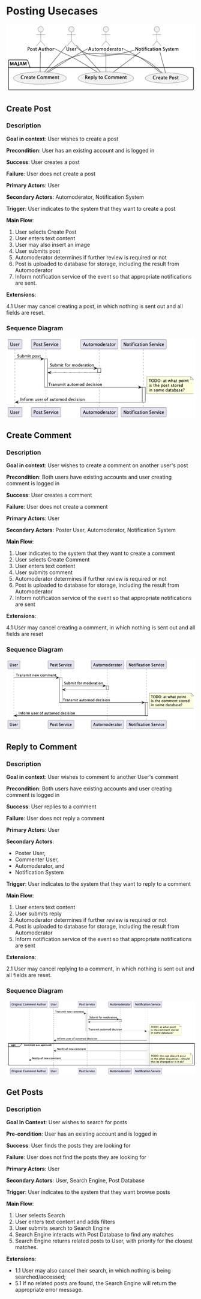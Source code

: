 
Posting Usecases
================

![Usecase Diagram](diagrams/posting.png)

## Create Post

### Description

**Goal in context**: User wishes to create a post

**Precondition**: User has an existing account and is logged in

**Success**: User creates a post

**Failure**: User does not create a post

**Primary Actors**: User

**Secondary Actors**: Automoderator, Notification System

**Trigger**: User indicates to the system that they want to create a post

**Main Flow**:
1. User selects Create Post
2. User enters text content
3. User may also insert an image
4. User submits post
5. Automoderator determines if further review is required or not
6. Post is uploaded to database for storage, including the result from Automoderator
7. Inform notification service of the event so that appropriate notifications are sent.

**Extensions**:

4.1 User may cancel creating a post, in which nothing is sent out and all 
fields are reset.

### Sequence Diagram

![Sequence Diagram](diagrams/sequence_diagrams/posting.png)

## Create Comment

### Description

**Goal in context**: User wishes to create a comment on another user's post

**Precondition**: Both users have existing accounts and user creating 
comment is logged in

**Success**: User creates a comment

**Failure**: User does not create a comment

**Primary Actors**: User

**Secondary Actors**: Poster User, Automoderator, Notification System

**Main Flow**:
1. User indicates to the system that they want to create a comment
2. User selects Create Comment
3. User enters text content
4. User submits comment
5. Automoderator determines if further review is required or not
6. Post is uploaded to database for storage, including the result from Automoderator
7. Inform notification service of the event so that appropriate notifications are sent

**Extensions**:

4.1 User may cancel creating a comment, in which nothing is sent out and 
all fields are reset

### Sequence Diagram

![Sequence Diagram](diagrams/sequence_diagrams/commenting.png)

## Reply to Comment

### Description

**Goal in context**: User wishes to comment to another User's comment

**Precondition**: Both users have existing accounts and user creating 
comment is logged in

**Success**: User replies to a comment

**Failure**: User does not reply a comment

**Primary Actors**: User

**Secondary Actors**:
- Poster User,
- Commenter User,
- Automoderator, and
- Notification System

**Trigger**: User indicates to the system that they want to reply to a comment

**Main Flow**:
1. User enters text content
2. User submits reply
3. Automoderator determines if further review is required or not
4. Post is uploaded to database for storage, including the result from Automoderator
5. Inform notification service of the event so that appropriate notifications are sent

**Extensions**:

2.1 User may cancel replying to a comment, in which nothing is sent out 
and all fields are reset.

### Sequence Diagram

![Sequence Diagram](diagrams/sequence_diagrams/commentreply.png)


## Get Posts

### Description

**Goal In Context**: User wishes to search for posts

**Pre-condition**: User has an existing account and is logged in

**Success**: User finds the posts they are looking for

**Failure**: User does not find the posts they are looking for

**Primary Actors**: User

**Secondary Actors**: User, Search Engine, Post Database

**Trigger**: User indicates to the system that they want browse posts

**Main Flow**:
 1. User selects Search
 2. User enters text content and adds filters
 3. User submits search to Search Engine
 4. Search Engine interacts with Post Database to find any matches
 5. Search Engine returns related posts to User, with priority for the closest matches.

**Extensions**:
 * 1.1 User may also cancel their search, in which nothing is being searched/accessed;
 * 5.1 If no related posts are found, the Search Engine will return the appropriate error message.
